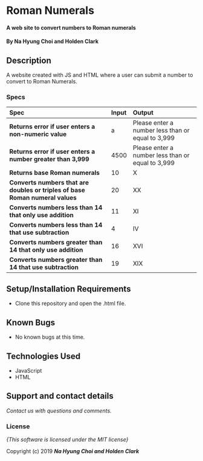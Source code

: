 # Roman Numerals

#### A web site to convert numbers to Roman numerals

#### By **Na Hyung Choi and Holden Clark**

## Description

A website created with JS and HTML where a user can submit a number to convert to Roman Numerals.


### Specs
| Spec | Input | Output |
| :-------------     | :------------- | :------------- |
| **Returns error if user enters a non-numeric value** | a | Please enter a number less than or equal to 3,999 |
| **Returns error if user enters a number greater than 3,999** | 4500 | Please enter a number less than or equal to 3,999 |
| **Returns base Roman numerals** | 10 | X |
| **Converts numbers that are doubles or triples of base Roman numeral values** | 20 | XX |
| **Converts numbers less than 14 that only use addition** | 11 | XI |
| **Converts numbers less than 14 that use subtraction** | 4 | IV |
| **Converts numbers greater than 14 that only use addition** | 16 | XVI |
| **Converts numbers greater than 14 that use subtraction** | 19 | XIX |


## Setup/Installation Requirements

* Clone this repository and open the .html file.


## Known Bugs
* No known bugs at this time.

## Technologies Used
* JavaScript
* HTML

## Support and contact details

_Contact us with questions and comments._

### License

*{This software is licensed under the MIT license}*

Copyright (c) 2019 **_Na Hyung Choi and Holden Clark_**

